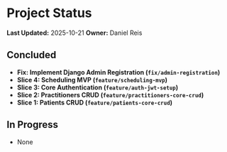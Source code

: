 # Project Status

**Last Updated:** 2025-10-21
**Owner:** Daniel Reis

## Concluded
- **Fix: Implement Django Admin Registration (`fix/admin-registration`)**
- **Slice 4: Scheduling MVP (`feature/scheduling-mvp`)**
- **Slice 3: Core Authentication (`feature/auth-jwt-setup`)**
- **Slice 2: Practitioners CRUD (`feature/practitioners-core-crud`)**
- **Slice 1: Patients CRUD (`feature/patients-core-crud`)**

## In Progress
- None
